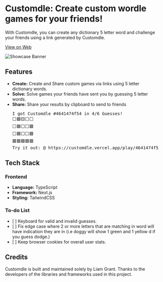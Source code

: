 <h1>Customdle: Create custom wordle games for your friends!</h1>

<p>With Customdle, you can create any dictionary 5 letter word and challenge your friends using a link generated by Customdle.</p>

<a href="https://customdle.vercel.app">View on Web</a>

![Showcase Banner](https://i.imgur.com/rg0yVRY.png)

<h2>Features</h2>

<ul>
	<li><strong>Create:</strong> Create and Share custom games via links using 5 letter dictionary words.</li>
	<li><strong>Solve:</strong> Solve games your friends have sent you by guessing 5 letter words.</li>
	<li><strong>Share:</strong> Share your results by clipboard to send to friends
    <pre>
I got Customdle #4641474f54 in 4/6 Guesses!
⬜🟩🟨⬜⬜
⬜🟩⬜⬜🟩
⬜🟩⬜⬜🟩
🟩🟩🟩🟩🟩
Try it out: @ https://customdle.vercel.app/play/4641474f54</pre>

</li>
</ul>

<h2>Tech Stack</h2>

<h3>Frontend</h3>

<ul>
	<li><strong>Language:</strong> TypeScript</li>
	<li><strong>Framework:</strong> Next.js</li>
	<li><strong>Styling:</strong> TailwindCSS</li>
</ul>

<h3>To-do List</h3>
<ul>
  <li>[ ] Keyboard for valid and invalid guesses.</li>
  <li>[ ] Fix edge case where 2 or more letters that are matching in word will have indication they are in (i.e doggy will show 1 green and 1 yellow d if you guess dodge.)</li>
  <li>[ ] Keep browser cookies for overall user stats.</li>
</ul>

<h2>Credits</h2>

<p>Customdle is built and maintained solely by Liam Grant. Thanks to the developers of the libraries and frameworks used in this project.</p>
